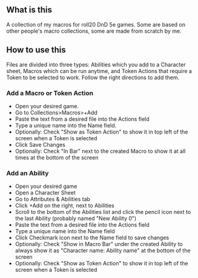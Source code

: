 ## What is this
A collection of my macros for roll20 DnD 5e games. Some are based on other people's macro collections, some are made from scratch by me.

## How to use this
Files are divided into three types: Abilities which you add to a Character sheet, Macros which can be run anytime, and Token Actions that require a Token to be selected to work. Follow the right directions to add them.

### Add a Macro or Token Action
- Open your desired game. 
- Go to Collections>Macros>+Add
- Paste the text from a desired file into the Actions field
- Type a unique name into the Name field. 
- Optionally: Check "Show as Token Action" to show it in top left of the screen when a Token is selected
- Click Save Changes
- Optionally: Check "In Bar" next to the created Macro to show it at all times at the bottom of the screen

### Add an Ability
- Open your desired game
- Open a Character Sheet
- Go to Attributes & Abilities tab
- Click +Add on the right, next to Abilities
- Scroll to the bottom of the Abilities list and click the pencil icon next to the last Ability (probably named "New Ability 0")
- Paste the text from a desired file into the Actions field
- Type a unique name into the Name field
- Click Checkmark icon next to the Name field to save changes
- Optionally: Check "Show in Macro Bar" under the created Ability to always show it as "Character name: Ability name" at the bottom of the screen
- Optionally: Check "Show as Token Action" to show it in top left of the screen when a Token is selected

